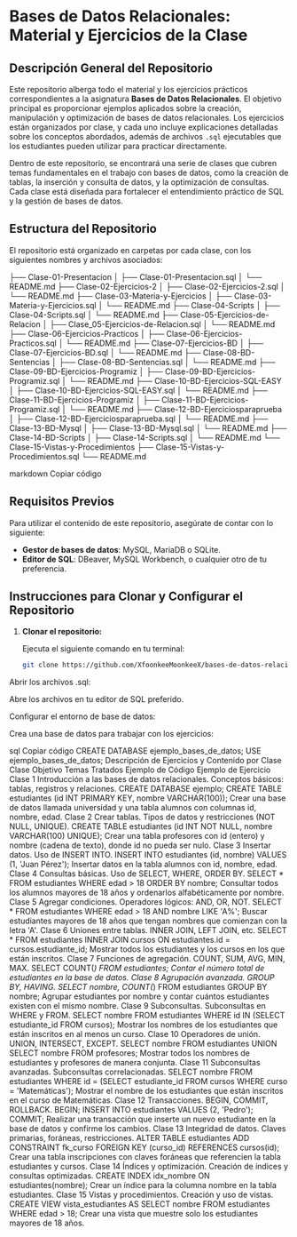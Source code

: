 # Bases de Datos Relacionales: Material y Ejercicios de la Clase

## Descripción General del Repositorio

Este repositorio alberga todo el material y los ejercicios prácticos correspondientes a la asignatura **Bases de Datos Relacionales**. El objetivo principal es proporcionar ejemplos aplicados sobre la creación, manipulación y optimización de bases de datos relacionales. Los ejercicios están organizados por clase, y cada uno incluye explicaciones detalladas sobre los conceptos abordados, además de archivos `.sql` ejecutables que los estudiantes pueden utilizar para practicar directamente.

Dentro de este repositorio, se encontrará una serie de clases que cubren temas fundamentales en el trabajo con bases de datos, como la creación de tablas, la inserción y consulta de datos, y la optimización de consultas. Cada clase está diseñada para fortalecer el entendimiento práctico de SQL y la gestión de bases de datos.

## Estructura del Repositorio

El repositorio está organizado en carpetas por cada clase, con los siguientes nombres y archivos asociados:

├── Clase-01-Presentacion
│ ├── Clase-01-Presentacion.sql
│ └── README.md
├── Clase-02-Ejercicios-2
│ ├── Clase-02-Ejercicios-2.sql
│ └── README.md
├── Clase-03-Materia-y-Ejercicios
│ ├── Clase-03-Materia-y-Ejercicios.sql
│ └── README.md
├── Clase-04-Scripts
│ ├── Clase-04-Scripts.sql
│ └── README.md
├── Clase-05-Ejercicios-de-Relacion
│ ├── Clase_05-Ejercicios-de-Relacion.sql
│ └── README.md
├── Clase-06-Ejercicios-Practicos
│ ├── Clase-06-Ejercicios-Practicos.sql
│ └── README.md
├── Clase-07-Ejercicios-BD
│ ├── Clase-07-Ejercicios-BD.sql
│ └── README.md
├── Clase-08-BD-Sentencias
│ ├── Clase-08-BD-Sentencias.sql
│ └── README.md
├── Clase-09-BD-Ejercicios-Programiz
│ ├── Clase-09-BD-Ejercicios-Programiz.sql
│ └── README.md
├── Clase-10-BD-Ejercicios-SQL-EASY
│ ├── Clase-10-BD-Ejercicios-SQL-EASY.sql
│ └── README.md
├── Clase-11-BD-Ejercicios-Programiz
│ ├── Clase-11-BD-Ejercicios-Programiz.sql
│ └── README.md
├── Clase-12-BD-Ejerciciosparaprueba
│ ├── Clase-12-BD-Ejerciciosparaprueba.sql
│ └── README.md
├── Clase-13-BD-Mysql
│ ├── Clase-13-BD-Mysql.sql
│ └── README.md
├── Clase-14-BD-Scripts
│ ├── Clase-14-Scripts.sql
│ └── README.md
└── Clase-15-Vistas-y-Procedimientos
├── Clase-15-Vistas-y-Procedimientos.sql
└── README.md

markdown
Copiar código

## Requisitos Previos

Para utilizar el contenido de este repositorio, asegúrate de contar con lo siguiente:

- **Gestor de bases de datos**: MySQL, MariaDB o SQLite.
- **Editor de SQL**: DBeaver, MySQL Workbench, o cualquier otro de tu preferencia.

## Instrucciones para Clonar y Configurar el Repositorio

1. **Clonar el repositorio:**
   
   Ejecuta el siguiente comando en tu terminal:

   ```bash
   git clone https://github.com/XfoonkeeMoonkeeX/bases-de-datos-relacionales.git
Abrir los archivos .sql:

Abre los archivos en tu editor de SQL preferido.

Configurar el entorno de base de datos:

Crea una base de datos para trabajar con los ejercicios:

sql
Copiar código
CREATE DATABASE ejemplo_bases_de_datos;
USE ejemplo_bases_de_datos;
Descripción de Ejercicios y Contenido por Clase
Clase	Objetivo	Temas Tratados	Ejemplo de Código	Ejemplo de Ejercicio
Clase 1	Introducción a las bases de datos relacionales.	Conceptos básicos: tablas, registros y relaciones.	CREATE DATABASE ejemplo; CREATE TABLE estudiantes (id INT PRIMARY KEY, nombre VARCHAR(100));	Crear una base de datos llamada universidad y una tabla alumnos con columnas id, nombre, edad.
Clase 2	Crear tablas.	Tipos de datos y restricciones (NOT NULL, UNIQUE).	CREATE TABLE estudiantes (id INT NOT NULL, nombre VARCHAR(100) UNIQUE);	Crear una tabla profesores con id (entero) y nombre (cadena de texto), donde id no pueda ser nulo.
Clase 3	Insertar datos.	Uso de INSERT INTO.	INSERT INTO estudiantes (id, nombre) VALUES (1, 'Juan Pérez');	Insertar datos en la tabla alumnos con id, nombre, edad.
Clase 4	Consultas básicas.	Uso de SELECT, WHERE, ORDER BY.	SELECT * FROM estudiantes WHERE edad > 18 ORDER BY nombre;	Consultar todos los alumnos mayores de 18 años y ordenarlos alfabéticamente por nombre.
Clase 5	Agregar condiciones.	Operadores lógicos: AND, OR, NOT.	SELECT * FROM estudiantes WHERE edad > 18 AND nombre LIKE 'A%';	Buscar estudiantes mayores de 18 años que tengan nombres que comienzan con la letra 'A'.
Clase 6	Uniones entre tablas.	INNER JOIN, LEFT JOIN, etc.	SELECT * FROM estudiantes INNER JOIN cursos ON estudiantes.id = cursos.estudiante_id;	Mostrar todos los estudiantes y los cursos en los que están inscritos.
Clase 7	Funciones de agregación.	COUNT, SUM, AVG, MIN, MAX.	SELECT COUNT(*) FROM estudiantes;	Contar el número total de estudiantes en la base de datos.
Clase 8	Agrupación avanzada.	GROUP BY, HAVING.	SELECT nombre, COUNT(*) FROM estudiantes GROUP BY nombre;	Agrupar estudiantes por nombre y contar cuántos estudiantes existen con el mismo nombre.
Clase 9	Subconsultas.	Subconsultas en WHERE y FROM.	SELECT nombre FROM estudiantes WHERE id IN (SELECT estudiante_id FROM cursos);	Mostrar los nombres de los estudiantes que están inscritos en al menos un curso.
Clase 10	Operadores de unión.	UNION, INTERSECT, EXCEPT.	SELECT nombre FROM estudiantes UNION SELECT nombre FROM profesores;	Mostrar todos los nombres de estudiantes y profesores de manera conjunta.
Clase 11	Subconsultas avanzadas.	Subconsultas correlacionadas.	SELECT nombre FROM estudiantes WHERE id = (SELECT estudiante_id FROM cursos WHERE curso = 'Matemáticas');	Mostrar el nombre de los estudiantes que están inscritos en el curso de Matemáticas.
Clase 12	Transacciones.	BEGIN, COMMIT, ROLLBACK.	BEGIN; INSERT INTO estudiantes VALUES (2, 'Pedro'); COMMIT;	Realizar una transacción que inserte un nuevo estudiante en la base de datos y confirme los cambios.
Clase 13	Integridad de datos.	Claves primarias, foráneas, restricciones.	ALTER TABLE estudiantes ADD CONSTRAINT fk_curso FOREIGN KEY (curso_id) REFERENCES cursos(id);	Crear una tabla inscripciones con claves foráneas que referencien la tabla estudiantes y cursos.
Clase 14	Índices y optimización.	Creación de índices y consultas optimizadas.	CREATE INDEX idx_nombre ON estudiantes(nombre);	Crear un índice para la columna nombre en la tabla estudiantes.
Clase 15	Vistas y procedimientos.	Creación y uso de vistas.	CREATE VIEW vista_estudiantes AS SELECT nombre FROM estudiantes WHERE edad > 18;	Crear una vista que muestre solo los estudiantes mayores de 18 años.

